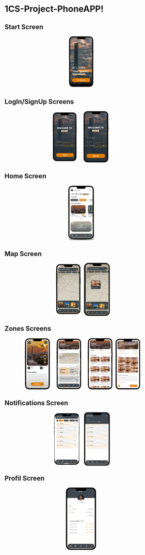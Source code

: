 # 1CS-Project-PhoneAPP!

## Start Screen

<p align="center">
<img  width="20%" src="./assets/UI-images/start.png"/>
</p>

## LogIn/SignUp Screens

<p align="center">
<img align="center" width="20%" src="./assets/UI-images/SignIn.png"/>
<img align="center" width="20%" src="./assets/UI-images/SignUp.png"/>
</p>

## Home Screen

<p align="center">
  <img  width="20%" src="./assets/UI-images/Home.png"/>
</p>

## Map Screen

<p align="center">
  <img align="center" width="20%" src="./assets/UI-images/Map.png"/>
   <img align="center" width="17%" src="./assets/UI-images/map2.png"/>
</p>

## Zones Screens

<p align="center">
<img align="center" width="20%" src="./assets/UI-images/Zone.png"/>
<img align="center" width="20%" src="./assets/UI-images/navigation.png"/>
<img align="center" width="19%" src="./assets/UI-images/events.png"/>
<img align="center" width="16%" src="./assets/UI-images/Carte.png"/>
</p>

## Notifications Screen

<p align="center">
<img align="center" width="20%" src="./assets/UI-images/notification.png"/>
<img align="center" width="17%" src="./assets/UI-images/notification2.png"/>
</p>

## Profil Screen

<p align="center">
<img align="center" width="20%" src="./assets/UI-images/Profil.png"/>
</p>
